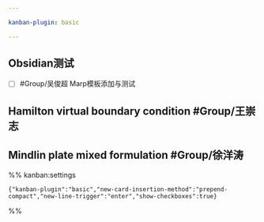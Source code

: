 ```yaml
---

kanban-plugin: basic

---
```


## Obsidian测试

- [ ] #Group/吴俊超 Marp模板添加与测试


## Hamilton virtual boundary condition #Group/王崇志



## Mindlin plate mixed formulation #Group/徐洋涛





%% kanban:settings
```
{"kanban-plugin":"basic","new-card-insertion-method":"prepend-compact","new-line-trigger":"enter","show-checkboxes":true}
```
%%